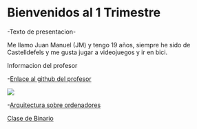 # Bienvenidos al 1 Trimestre

-Texto de presentacion-

Me llamo Juan Manuel (JM) y tengo 19 años, siempre he sido de Castelldefels y me gusta jugar a videojuegos y ir en bici.

Informacion del profesor

-[Enlace al github del profesor](https://github.com/d-prieto)

![](https://avatars.githubusercontent.com/u/60569015?v=4)

-[Arquitectura sobre ordenadores](https://github.com/Baultek/1-Trimestre/blob/main/ARQUITECTURA%20DE%20ORDENADORES.md)

[Clase de Binario](https://github.com/Baultek/1-Trimestre/blob/main/ARQUITECTURA%20DE%20ORDENADORES.MD#arquitectura-de-ordenadores)
